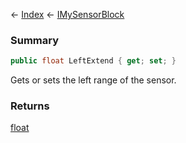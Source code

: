 ← [Index](Api-Index) ← [IMySensorBlock](Sandbox.ModAPI.Ingame.IMySensorBlock)

### Summary

```csharp
public float LeftExtend { get; set; }
```

Gets or sets the left range of the sensor.

### Returns

[float](https://docs.microsoft.com/en-us/dotnet/api/system.single?view=netframework-4.6)

